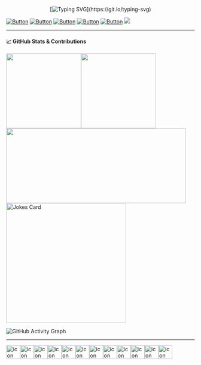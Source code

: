 <div align="center">
 
[![Typing SVG](https://readme-typing-svg.demolab.com?font=hack&size=32&pause=1000&color=00910d&random=false&width=555&height=80&lines=Hello+there+I'm+iceman404;Welcome+to+my+Github+Profile...)](https://git.io/typing-svg)

</div>

[![Button](https://img.shields.io/badge/About-Me-008491)](https://github.com/iceman404/iceman404/blob/main/AboutMe.md) [![Button](https://img.shields.io/badge/Technical-Skills-910083)](https://github.com/iceman404/iceman404/blob/main/TechnicalSkills.md) [![Button](https://img.shields.io/badge/My-Strengths-910c00)](https://github.com/iceman404/iceman404/blob/main/MyStrengths.md) [![Button](https://img.shields.io/badge/Let's-Connect-00910d)](https://github.com/iceman404/iceman404/blob/main/LetsConnect.md) [![Button](https://img.shields.io/badge/Happy-Coding-003b91)](https://github.com/iceman404) ![](https://komarev.com/ghpvc/?username=iceman404&style=flat-square&#008597)
 
<!--
## 📚 Open Source Contributions
I'm an active contributor to the open-source community and believe in the importance of giving back. You'll find some of my contributions and projects here on GitHub.
--->
<!---
iceman404/iceman404 is a ✨ special ✨ repository because its `README.md` (this file) appears on your GitHub profile.
You can click the Preview link to take a look at your changes.
`Happy coding! ✨` 
--->


---
#### 📈 GitHub Stats & Contributions

<div style="display: flex; justify-content: flex-start; flex-wrap: wrap; gap: 0;">
  <a href="https://github.com/iceman404/github-readme-stats">
    <img height=200 align="center" src="https://github-readme-stats.vercel.app/api?username=iceman404" />
  </a>
  <a href="https://github.com/iceman404/convoychat">
    <img height=200 align="center" src="https://github-readme-stats.vercel.app/api/top-langs?username=iceman404&layout=compact&langs_count=8&card_width=320" />
  </a>


  <!-- Fourth Image (Streak) -->
  <a href="https://github.com/iceman404" style="flex: 0 0 480px;">
    <img height="200" width="480" align="center" src="https://streak-stats.demolab.com/?user=iceman404&hide_border=true" />
  </a>

  <!-- Fifth Image (Jokes Per Day) -->
  <a href="https://github.com/iceman404" style="flex: 0 0 320px;">
    <img width="320" align="center" src="https://readme-jokes.vercel.app/api" alt="Jokes Card" />
  </a>
</div>

![GitHub Activity Graph](https://github-readme-activity-graph.vercel.app/graph?username=iceman404&theme=github-compact&hide_border=true)







---

<div style="display: flex; align-items: flex-start;"><img src="https://techstack-generator.vercel.app/github-icon.svg" alt="icon" width="37" height="37" /><img src="https://techstack-generator.vercel.app/python-icon.svg" alt="icon" width="37" height="37" /><img src="https://techstack-generator.vercel.app/cpp-icon.svg" alt="icon" width="37" height="37" /><img src="https://techstack-generator.vercel.app/mysql-icon.svg" alt="icon" width="37" height="37" /><img src="https://techstack-generator.vercel.app/java-icon.svg" alt="icon" width="37" height="37" /><img src="https://techstack-generator.vercel.app/raspberrypi-icon.svg" alt="icon" width="37" height="37" /><img src="https://techstack-generator.vercel.app/aws-icon.svg" alt="icon" width="37" height="37" /><img src="https://techstack-generator.vercel.app/django-icon.svg" alt="icon" width="37" height="37" /><img src="https://techstack-generator.vercel.app/kubernetes-icon.svg" alt="icon" width="37" height="37" /><img src="https://techstack-generator.vercel.app/docker-icon.svg" alt="icon" width="37" height="37" /><img src="https://techstack-generator.vercel.app/nginx-icon.svg" alt="icon" width="37" height="37" /><img src="https://techstack-generator.vercel.app/restapi-icon.svg" alt="icon" width="37" height="37" /></div>

